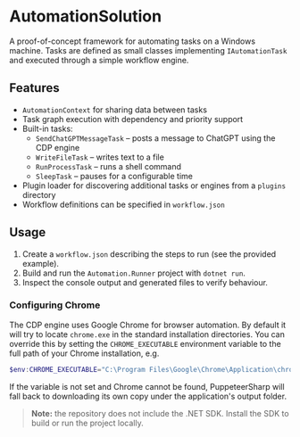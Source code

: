 # AutomationSolution

A proof-of-concept framework for automating tasks on a Windows machine. Tasks are defined as small classes implementing `IAutomationTask` and executed through a simple workflow engine.

## Features

- `AutomationContext` for sharing data between tasks
- Task graph execution with dependency and priority support
- Built-in tasks:
  - `SendChatGPTMessageTask` – posts a message to ChatGPT using the CDP engine
  - `WriteFileTask` – writes text to a file
  - `RunProcessTask` – runs a shell command
  - `SleepTask` – pauses for a configurable time
- Plugin loader for discovering additional tasks or engines from a `plugins` directory
- Workflow definitions can be specified in `workflow.json`

## Usage

1. Create a `workflow.json` describing the steps to run (see the provided example).
2. Build and run the `Automation.Runner` project with `dotnet run`.
3. Inspect the console output and generated files to verify behaviour.

### Configuring Chrome

The CDP engine uses Google Chrome for browser automation. By default it will try
to locate `chrome.exe` in the standard installation directories. You can
override this by setting the `CHROME_EXECUTABLE` environment variable to the
full path of your Chrome installation, e.g.

```powershell
$env:CHROME_EXECUTABLE="C:\Program Files\Google\Chrome\Application\chrome.exe"
```

If the variable is not set and Chrome cannot be found, PuppeteerSharp will fall
back to downloading its own copy under the application's output folder.

> **Note:** the repository does not include the .NET SDK. Install the SDK to build or run the project locally.
